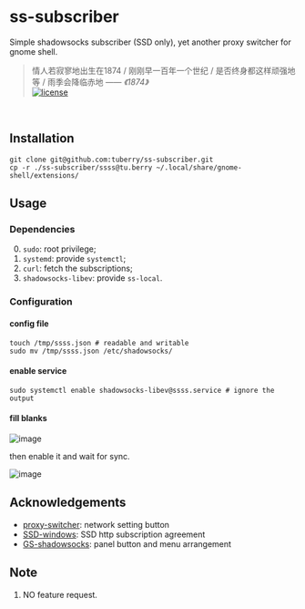 # ss-subscriber
Simple shadowsocks subscriber (SSD only), yet another proxy switcher for gnome shell.

> 情人若寂寥地出生在1874 / 刚刚早一百年一个世纪 / 是否终身都这样顽强地等 / 雨季会降临赤地 —— *《1874》*<br>
[![license]](/LICENSE)

<br>

## Installation
```shell
git clone git@github.com:tuberry/ss-subscriber.git
cp -r ./ss-subscriber/ssss@tu.berry ~/.local/share/gnome-shell/extensions/
```
## Usage
### Dependencies
0. `sudo`: root privilege;
1. `systemd`: provide `systemctl`;
2. `curl`: fetch the subscriptions;
3. `shadowsocks-libev`: provide `ss-local`.
### Configuration
#### config file
```
touch /tmp/ssss.json # readable and writable
sudo mv /tmp/ssss.json /etc/shadowsocks/
```
#### enable service
```
sudo systemctl enable shadowsocks-libev@ssss.service # ignore the output
```
#### fill blanks
![image](https://user-images.githubusercontent.com/17917040/81079385-13ad3580-8f22-11ea-991f-ac6042ee9eee.png)

then enable it and wait for sync.

![image](https://user-images.githubusercontent.com/17917040/81082140-76540080-8f25-11ea-8304-a79231161d02.png)

## Acknowledgements
* [proxy-switcher](https://github.com/tomflannaghan/proxy-switcher): network setting button
* [SSD-windows](https://github.com/TheCGDF/SSD-Windows/wiki/HTTP-Subscription-Agreement): SSD http subscription agreement
* [GS-shadowsocks](https://github.com/ylxdzsw/gnome-shell-extension-shadowsocks): panel button and menu arrangement

## Note
1. NO feature request.

[license]:https://img.shields.io/badge/license-GPLv3-green.svg

